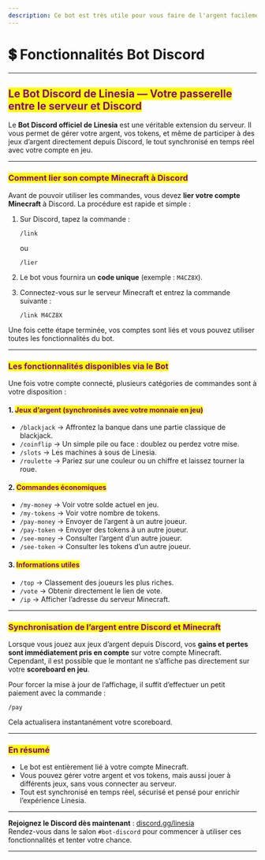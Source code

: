 ```yaml
---
description: Ce bot est très utile pour vous faire de l'argent facilement sur Linesia !
---
```


# 💲 Fonctionnalités Bot Discord

***

## <mark style="color:purple;">Le Bot Discord de Linesia — Votre passerelle entre le serveur et Discord</mark>

Le **Bot Discord officiel de Linesia** est une véritable extension du serveur. Il vous permet de gérer votre argent, vos tokens, et même de participer à des jeux d’argent directement depuis Discord, le tout synchronisé en temps réel avec votre compte en jeu.

***

### <mark style="color:purple;">Comment lier son compte Minecraft à Discord</mark>

Avant de pouvoir utiliser les commandes, vous devez **lier votre compte Minecraft** à Discord. La procédure est rapide et simple :

1.  Sur Discord, tapez la commande :

    ```
    /link
    ```

    ou

    ```
    /lier
    ```
2. Le bot vous fournira un **code unique** (exemple : `M4CZ8X`).
3.  Connectez-vous sur le serveur Minecraft et entrez la commande suivante :

    ```
    /link M4CZ8X
    ```

Une fois cette étape terminée, vos comptes sont liés et vous pouvez utiliser toutes les fonctionnalités du bot.

***

### <mark style="color:purple;">Les fonctionnalités disponibles via le Bot</mark>

Une fois votre compte connecté, plusieurs catégories de commandes sont à votre disposition :

#### 1. <mark style="color:purple;">Jeux d’argent (synchronisés avec votre monnaie en jeu)</mark>

* `/blackjack` → Affrontez la banque dans une partie classique de blackjack.
* `/coinflip` → Un simple pile ou face : doublez ou perdez votre mise.
* `/slots` → Les machines à sous de Linesia.
* `/roulette` → Pariez sur une couleur ou un chiffre et laissez tourner la roue.

#### 2. <mark style="color:purple;">Commandes économiques</mark>

* `/my-money` → Voir votre solde actuel en jeu.
* `/my-tokens` → Voir votre nombre de tokens.
* `/pay-money` → Envoyer de l’argent à un autre joueur.
* `/pay-token` → Envoyer des tokens à un autre joueur.
* `/see-money` → Consulter l’argent d’un autre joueur.
* `/see-token` → Consulter les tokens d’un autre joueur.

#### 3. <mark style="color:purple;">Informations utiles</mark>

* `/top` → Classement des joueurs les plus riches.
* `/vote` → Obtenir directement le lien de vote.
* `/ip` → Afficher l’adresse du serveur Minecraft.

***

### <mark style="color:purple;">Synchronisation de l’argent entre Discord et Minecraft</mark>

Lorsque vous jouez aux jeux d’argent depuis Discord, vos **gains et pertes sont immédiatement pris en compte** sur votre compte Minecraft.\
Cependant, il est possible que le montant ne s’affiche pas directement sur votre **scoreboard en jeu**.

Pour forcer la mise à jour de l’affichage, il suffit d’effectuer un petit paiement avec la commande :

```
/pay
```

Cela actualisera instantanément votre scoreboard.

***

### <mark style="color:purple;">En résumé</mark>

* Le bot est entièrement lié à votre compte Minecraft.
* Vous pouvez gérer votre argent et vos tokens, mais aussi jouer à différents jeux, sans vous connecter au serveur.
* Tout est synchronisé en temps réel, sécurisé et pensé pour enrichir l’expérience Linesia.

***

**Rejoignez le Discord dès maintenant** : [discord.gg/linesia](https://discord.gg/linesia)\
Rendez-vous dans le salon `#bot-discord` pour commencer à utiliser ces fonctionnalités et tenter votre chance.

***
